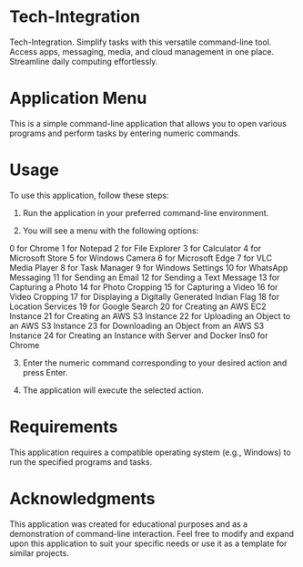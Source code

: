 # Tech-Integration
Tech-Integration. Simplify tasks with this versatile command-line tool. Access apps, messaging, media, and cloud management in one place. Streamline daily computing effortlessly.
# Application Menu
This is a simple command-line application that allows you to open various programs and perform tasks by entering numeric commands.
# Usage
To use this application, follow these steps:

1. Run the application in your preferred command-line environment.

2. You will see a menu with the following options:

0 for Chrome
1 for Notepad
2 for File Explorer
3 for Calculator
4 for Microsoft Store
5 for Windows Camera
6 for Microsoft Edge
7 for VLC Media Player
8 for Task Manager
9 for Windows Settings
10 for WhatsApp Messaging
11 for Sending an Email
12 for Sending a Text Message
13 for Capturing a Photo
14 for Photo Cropping
15 for Capturing a Video
16 for Video Cropping
17 for Displaying a Digitally Generated Indian Flag
18 for Location Services
19 for Google Search
20 for Creating an AWS EC2 Instance
21 for Creating an AWS S3 Instance
22 for Uploading an Object to an AWS S3 Instance
23 for Downloading an Object from an AWS S3 Instance
24 for Creating an Instance with Server and Docker Ins0 for Chrome



3. Enter the numeric command corresponding to your desired action and press Enter.

4. The application will execute the selected action.
# Requirements
This application requires a compatible operating system (e.g., Windows) to run the specified programs and tasks.
# Acknowledgments
This application was created for educational purposes and as a demonstration of command-line interaction.
Feel free to modify and expand upon this application to suit your specific needs or use it as a template for similar projects.
